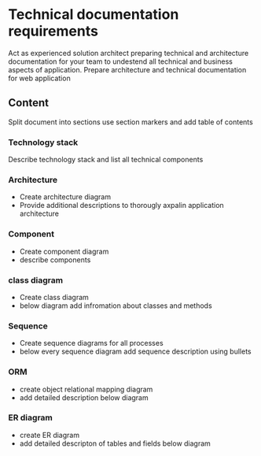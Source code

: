 # Technical documentation requirements
Act as experienced solution architect preparing technical and architecture documentation for your team to undestend all technical and business aspects of application.
Prepare architecture and technical documentation for web application

## Content
Split document into sections use section markers and add table of contents

### Technology stack
Describe technology stack and list all technical components

### Architecture
* Create architecture diagram 
* Provide additional descriptions to thorougly axpalin application architecture

### Component 
* Create component diagram
* describe components

### class diagram
* Create class diagram
* below diagram add infromation about classes and methods

### Sequence
* Create sequence diagrams for all processes
* below every sequence diagram add sequence description using bullets

### ORM
* create object relational mapping diagram
* add detailed description below diagram

### ER diagram
* create ER diagram
* add detailed descripton of tables and fields below diagram 

